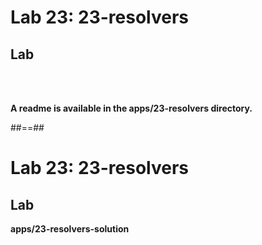 <!-- .slide: class="exercice" -->
# Lab 23: 23-resolvers
## Lab

<br><br>

<b>A readme is available in the apps/23-resolvers directory.</b>

##==##

<!-- .slide: class="full-center exercice" -->
# Lab 23: 23-resolvers
## Lab
__apps/23-resolvers-solution__
